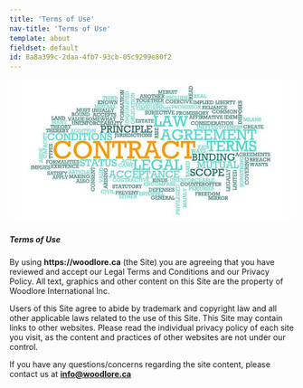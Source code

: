 ```yaml
---
title: 'Terms of Use'
nav-title: 'Terms of Use'
template: about
fieldset: default
id: 8a8a399c-2daa-4fb7-93cb-05c9299e80f2
---
```

<div class="block">
    <div class="row">
        <div class="col">
            <img src="/assets/img/terms-and-conditions-page/terms-and-conditions.jpg" class="large-image">
        </div>
    </div>
</div>
<div class="block">
    <h5 class="orange bold">Terms of Use</h5>
    <p>By using <strong>https://woodlore.ca</strong> (the Site) you are agreeing that you have reviewed and accept our Legal Terms and Conditions and our Privacy Policy. All text, graphics and other content on this Site are the property of Woodlore International Inc.</p>
    <p>Users of this Site agree to abide by trademark and copyright law and all other applicable laws related to the use of this Site. This Site may contain links to other websites. Please read the individual privacy policy of each site you visit, as the content and practices of other websites are not under our control.</p>
    <p>If you have any questions/concerns regarding the site content, please contact us at <a href="mailto:info@woodlore.ca"><strong class="dgreen">info@woodlore.ca</a></strong></p>
</div>
